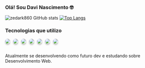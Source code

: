 ### Olá! Sou Davi Nascimento 🤓

![zedark860 GitHub stats](https://github-readme-stats.vercel.app/api?username=zedark860&show_icons=true&theme=dracula) [![Top Langs](https://github-readme-stats.vercel.app/api/top-langs/?username=zedark860&show_icons=true&theme=dracula)](https://github.com/zedark860/github-readme-stats)

### Tecnologias que utilizo

<div style="display: flex; gap: 10px; flex-wrap: wrap;">
    <img style="border-radius: 15px; box-shadow: 0px 4px 4px 0px rgba(0, 0, 0, 0.25);" src="https://img.shields.io/badge/HTML5-E34F26?style=for-the-badge&logo=html5&logoColor=white">
    <img style="border-radius: 15px; box-shadow: 0px 4px 4px 0px rgba(0, 0, 0, 0.25);" src="https://img.shields.io/badge/CSS3-1572B6?style=for-the-badge&logo=css3&logoColor=white">
    <img style="border-radius: 15px; box-shadow: 0px 4px 4px 0px rgba(0, 0, 0, 0.25);" src="https://img.shields.io/badge/Tailwind_CSS-38B2AC?style=for-the-badge&logo=tailwind-css&logoColor=white">
    <img style="border-radius: 15px; box-shadow: 0px 4px 4px 0px rgba(0, 0, 0, 0.25); " src="https://img.shields.io/badge/JavaScript-F7DF1E?style=for-the-badge&logo=javascript&logoColor=black">
    <img style="border-radius: 15px; box-shadow: 0px 4px 4px 0px rgba(0, 0, 0, 0.25);" src="https://img.shields.io/badge/Python-14354C?style=for-the-badge&logo=python&logoColor=white">
    <img style="border-radius: 15px; box-shadow: 0px 4px 4px 0px rgba(0, 0, 0, 0.25);" src="https://img.shields.io/badge/MySQL-00000F?style=for-the-badge&logo=mysql&logoColor=white">
    <img style="border-radius: 15px; box-shadow: 0px 4px 4px 0px rgba(0, 0, 0, 0.25);" src="https://img.shields.io/badge/Figma-F24E1E?style=for-the-badge&logo=figma&logoColor=white">
</div>
<br>

Atualmente se desenvolvendo como futuro dev e estudando sobre Desenvolvimento Web.
